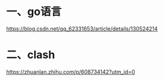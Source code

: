 # 一、go语言
https://blog.csdn.net/qq_62331653/article/details/130524214
# 二、clash
https://zhuanlan.zhihu.com/p/608734142?utm_id=0


